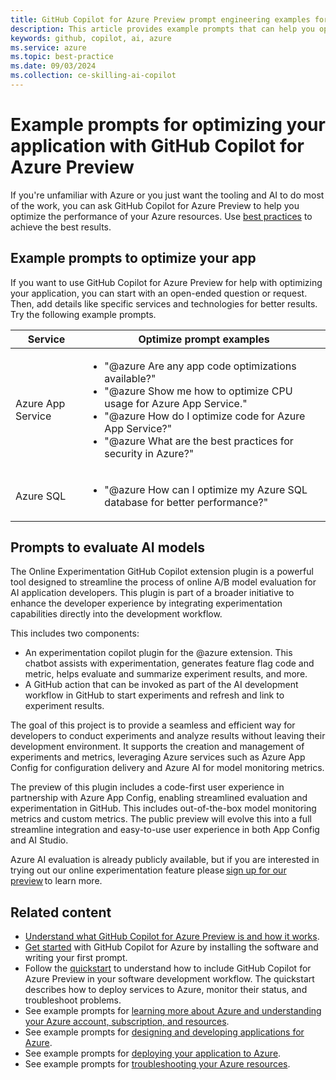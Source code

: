 ```yaml
---
title: GitHub Copilot for Azure Preview prompt engineering examples for optimizing your application
description: This article provides example prompts that can help you optimize your application in the cloud.
keywords: github, copilot, ai, azure
ms.service: azure
ms.topic: best-practice
ms.date: 09/03/2024
ms.collection: ce-skilling-ai-copilot
---
```


# Example prompts for optimizing your application with GitHub Copilot for Azure Preview

If you're unfamiliar with Azure or you just want the tooling and AI to do most of the work, you can ask GitHub Copilot for Azure Preview to help you optimize the performance of your Azure resources. Use [best practices](introduction.md#best-practices) to achieve the best results.

## Example prompts to optimize your app

If you want to use GitHub Copilot for Azure Preview for help with optimizing your application, you can start with an open-ended question or request. Then, add details like specific services and technologies for better results. Try the following example prompts.

|Service|Optimize prompt examples|
|---|---|
|Azure App Service|<ul><li>"@azure Are any app code optimizations available?"</li><li>"@azure Show me how to optimize CPU usage for Azure App Service."</li><li>"@azure How do I optimize code for Azure App Service?"</li><li>"@azure What are the best practices for security in Azure?"</li></ul>|
|Azure SQL|<ul><li>"@azure How can I optimize my Azure SQL database for better performance?"</li></ul>|

## Prompts to evaluate AI models

The Online Experimentation GitHub Copilot extension plugin is a powerful tool designed to streamline the process of online A/B model evaluation for AI application developers. This plugin is part of a broader initiative to enhance the developer experience by integrating experimentation capabilities directly into the development workflow. 

This includes two components: 

- An experimentation copilot plugin for the @azure extension. This chatbot assists with experimentation, generates feature flag code and metric, helps evaluate and summarize experiment results, and more. 
- A GitHub action that can be invoked as part of the AI development workflow in GitHub to start experiments and refresh and link to experiment results. 

The goal of this project is to provide a seamless and efficient way for developers to conduct experiments and analyze results without leaving their development environment. It supports the creation and management of experiments and metrics, leveraging Azure services such as Azure App Config for configuration delivery and Azure AI for model monitoring metrics. 

The preview of this plugin includes a code-first user experience in partnership with Azure App Config, enabling streamlined evaluation and experimentation in GitHub. This includes out-of-the-box model monitoring metrics and custom metrics. The public preview will evolve this into a full streamline integration and easy-to-use user experience in both App Config and AI Studio. 

Azure AI evaluation is already publicly available, but if you are interested in trying out our online experimentation feature please [sign up for our preview](https://aka.ms/genAI-CI-CD-private-preview) to learn more. 

## Related content

- [Understand what GitHub Copilot for Azure Preview is and how it works](introduction.md).
- [Get started](get-started.md) with GitHub Copilot for Azure by installing the software and writing your first prompt.
- Follow the [quickstart](quickstart-build-deploy-applications.md) to understand how to include GitHub Copilot for Azure Preview in your software development workflow. The quickstart describes how to deploy services to Azure, monitor their status, and troubleshoot problems.
- See example prompts for [learning more about Azure and understanding your Azure account, subscription, and resources](learn-examples.md).
- See example prompts for [designing and developing applications for Azure](design-develop-examples.md).
- See example prompts for [deploying your application to Azure](deploy-examples.md).
- See example prompts for [troubleshooting your Azure resources](troubleshoot-examples.md).
